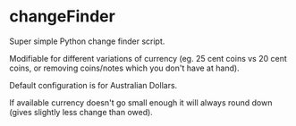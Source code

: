 # changeFinder
Super simple Python change finder script. 

Modifiable for different variations of currency (eg. 25 cent coins vs 20 cent coins, or removing coins/notes which you don't have at hand).

Default configuration is for Australian Dollars.

If available currency doesn't go small enough it will always round down (gives slightly less change than owed).
